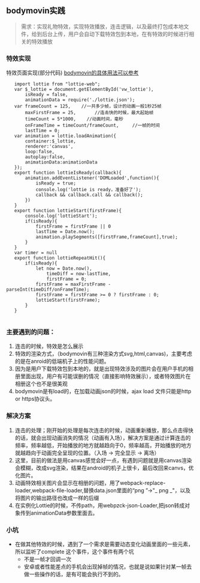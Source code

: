 ## bodymovin实践
>需求：实现礼物特效，实现特效播放，连击逻辑，以及最终打包成本地文件，给到后台上传，用户会自动下载特效包到本地，在有特效的时候进行相关的特效播放


### 特效实现

 特效页面实现(部分代码)    [bodymovin的具体用法可以参考](https://github.com/bigxixi/bodymovin)
 ```
    import lottie from "lottie-web";
    var $_lottie = document.getElementById('vw_lottie'),
        isReady = false,
        animationData = require('./lottie.json');
    var frameCount = 125,    //一共多少帧，设计的动画一般1秒25帧
        maxFirstFrame = 25,       //连击快的时候，最大起始帧
        timeCount = 5*1000,    //动画时间，毫秒
        onFrameTime = timeCount/frameCount,     //一帧的时间
        lastTime = 0;
    var animation = lottie.loadAnimation({
        container:$_lottie,
        renderer:'canvas',
        loop:false,
        autoplay:false,
        animationData:animationData
    });
    export function lottieIsReady(callback){
        animation.addEventListener('DOMLoaded',function(){
            isReady = true;
            console.log('lottie is ready，准备好了');
            callback && callback.call && callback();
        })
    }
    export function lottieStart(firstFrame){
        console.log('lottieStart');
        if(isReady){
            firstFrame = firstFrame || 0
            lastTime = Date.now();
            animation.playSegments([firstFrame,frameCount],true);
        }
    }
    var timer = null
    export function lottieRepeatHit(){
        if(isReady){
            let now = Date.now(),
                timeDiff = now-lastTime,
                firstFrame = 0;
            firstFrame = maxFirstFrame - parseInt(timeDiff/onFrameTime);
            firstFrame = firstFrame >= 0 ? firstFrame : 0;
            lottieStart(firstFrame);
        }
    }
    
```
### 主要遇到的问题：
1. 连击的时候，特效是怎么展示
2. 特效的渲染方式，（bodymovin有三种渲染方式svg,html,canvas)，主要考虑的是在anroid的低端机子上的性能问题。
3. 因为是用户下载特效包到本地的，就是出现特效涉及的图片会在用户手机的相册里面出现，用户有可能误删的情况（直接影响特效展示），或者特效图片在相册这个也不是很美观
4. bodymovin是有load的，在加载动画json的时候，ajax load 文件只能是http or https协议头。

### 解决方案
1. 连击的处理；刚开始的处理是每次连击的时候，动画重新播放，那么点击得快的话，就会出现动画消失的情况（动画有入场），解决方案是通过计算连击的频率，频率越低，开始播放的地方就越趋向于0，频率越高，开始播放的地方就越趋向于动画完全呈现的位置。（入场 -> 完全显示 -> 离场）
2. 这里，目前的做法是用canvas感觉会好一点，有遇到问题就是用canvas渲染会模糊，改成svg渲染，结果在android的机子上很卡，最后改回来canvs，优化图片。
3. 动画特效相关图片会显示在相册的问题，用了webpack-replace-loader,webpack-file-loader,替换data.json里面的“png ”->"_ png _"，以及将图片的输出路径也改成一样的后缀
4. 在实例化Lottie的时候，不传path，用webpzck-json-Loader,把json转成对象传到animationData参数里面去。

### 小坑
* 在做其他特效的时候，遇到了一个需求是需要动态变化动画里面的一些元素，所以监听了complete 这个事件，这个事件有两个坑
    * 不是一帧才回调一次
    * 安卓或者性能差点的手机会出现掉帧的情况，也就是说如果针对某一帧去做一些操作的话，是有可能会执行不到的。